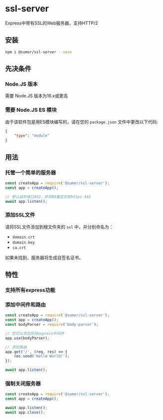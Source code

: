 # ssl-server
Express中带有SSL的Web服务器，支持HTTP/2

## 安装
```bash
npm i @sumor/ssl-server --save
```

## 先决条件

### Node.JS 版本
需要 Node.JS 版本为16.x或更高

### 需要 Node.JS ES 模块
由于该软件包是用ES模块编写的，请在您的 ```package.json``` 文件中更改以下代码:
```json
{
    "type": "module"
}
```

## 用法

### 托管一个简单的服务器

```javascript
const createApp = require('@sumor/ssl-server');
const app = createApp();

// 默认监听端口443，并将80重定向到https 443
await app.listen();
```


### 添加SSL文件
请将SSL文件添加到根文件夹的 ```ssl``` 中，并分别命名为：
- ```domain.crt```
- ```domain.key```
- ```ca.crt```

如果未找到，服务器将生成自签名证书。

## 特性

### 支持所有express功能

### 添加中间件和路由

```javascript
const createApp = require('@sumor/ssl-server');
const app = createApp();
const bodyParser = require('body-parser');

// 您可以添加任何express中间件
app.use(bodyParser);

// 添加路由
app.get('/', (req, res) => {
    res.send('Hello World!');
});

await app.listen();
```

### 强制关闭服务器

```javascript
const createApp = require('@sumor/ssl-server');
const app = createApp();

await app.listen();
await app.close();
```